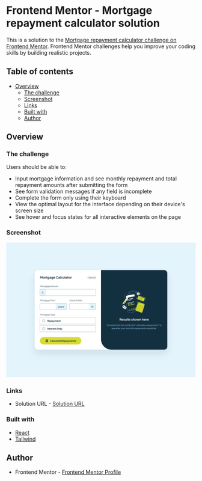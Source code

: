 # Frontend Mentor - Mortgage repayment calculator solution

This is a solution to the [Mortgage repayment calculator challenge on Frontend Mentor](https://www.frontendmentor.io/challenges/mortgage-repayment-calculator-Galx1LXK73). Frontend Mentor challenges help you improve your coding skills by building realistic projects. 

## Table of contents

- [Overview](#overview)
  - [The challenge](#the-challenge)
  - [Screenshot](#screenshot)
  - [Links](#links)
  - [Built with](#built-with)
  - [Author](#author)

## Overview

### The challenge

Users should be able to:

- Input mortgage information and see monthly repayment and total repayment amounts after submitting the form
- See form validation messages if any field is incomplete
- Complete the form only using their keyboard
- View the optimal layout for the interface depending on their device's screen size
- See hover and focus states for all interactive elements on the page

### Screenshot
![image](./public/design/desktop-design-empty.jpg)

### Links
- Solution URL - [Solution URL](https://github.com/mohamedkhaled18/Mortgage-Calculator-Frontend-mentor.git)


### Built with

- [React](https://reactjs.org)
- [Tailwind](https://tailwindcss.com)

## Author

- Frontend Mentor - [Frontend Mentor Profile](https://www.frontendmentor.io/profile/mohamedkhaled18)
